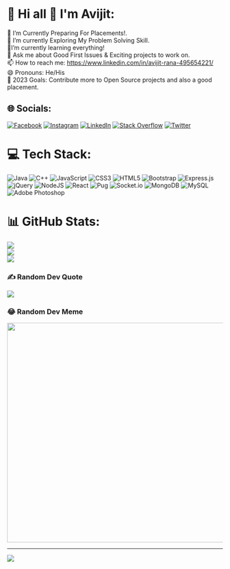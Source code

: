 # 💫 Hi all 👋 I'm Avijit:
🔭 I’m Currently Preparing For Placements!.<br>🌱 I’m currently Exploring My Problem Solving Skill.<br>🤣I’m currently learning everything!<br>💬 Ask me about Good First Issues & Exciting projects to work on.<br>📫 How to reach me: https://www.linkedin.com/in/avijit-rana-495654221/<br>😄 Pronouns: He/His<br> 🥅 2023 Goals: Contribute more to Open Source projects and also a good placement.


## 🌐 Socials:
[![Facebook](https://img.shields.io/badge/Facebook-%231877F2.svg?logo=Facebook&logoColor=white)](https://facebook.com/https://www.facebook.com/avijit.rana.3517563/) [![Instagram](https://img.shields.io/badge/Instagram-%23E4405F.svg?logo=Instagram&logoColor=white)](https://instagram.com/https://www.instagram.com/avijit_rana80/) [![LinkedIn](https://img.shields.io/badge/LinkedIn-%230077B5.svg?logo=linkedin&logoColor=white)](https://linkedin.com/in/https://www.linkedin.com/in/avijit-rana-495654221/) [![Stack Overflow](https://img.shields.io/badge/-Stackoverflow-FE7A16?logo=stack-overflow&logoColor=white)](https://stackoverflow.com/users/https://stackoverflow.com/users/19806183/avijit-rana) [![Twitter](https://img.shields.io/badge/Twitter-%231DA1F2.svg?logo=Twitter&logoColor=white)](https://twitter.com/https://twitter.com/AVIJITR97330022?t=BeczkmX40L3V8tsjQhWCAQ&s=08) 

# 💻 Tech Stack:
![Java](https://img.shields.io/badge/java-%23ED8B00.svg?style=plastic&logo=java&logoColor=white) ![C++](https://img.shields.io/badge/c++-%2300599C.svg?style=plastic&logo=c%2B%2B&logoColor=white) ![JavaScript](https://img.shields.io/badge/javascript-%23323330.svg?style=plastic&logo=javascript&logoColor=%23F7DF1E) ![CSS3](https://img.shields.io/badge/css3-%231572B6.svg?style=plastic&logo=css3&logoColor=white) ![HTML5](https://img.shields.io/badge/html5-%23E34F26.svg?style=plastic&logo=html5&logoColor=white) ![Bootstrap](https://img.shields.io/badge/bootstrap-%23563D7C.svg?style=plastic&logo=bootstrap&logoColor=white) ![Express.js](https://img.shields.io/badge/express.js-%23404d59.svg?style=plastic&logo=express&logoColor=%2361DAFB) ![jQuery](https://img.shields.io/badge/jquery-%230769AD.svg?style=plastic&logo=jquery&logoColor=white) ![NodeJS](https://img.shields.io/badge/node.js-6DA55F?style=plastic&logo=node.js&logoColor=white) ![React](https://img.shields.io/badge/react-%2320232a.svg?style=plastic&logo=react&logoColor=%2361DAFB) ![Pug](https://img.shields.io/badge/Pug-FFF?style=plastic&logo=pug&logoColor=A86454) ![Socket.io](https://img.shields.io/badge/Socket.io-black?style=plastic&logo=socket.io&badgeColor=010101) ![MongoDB](https://img.shields.io/badge/MongoDB-%234ea94b.svg?style=plastic&logo=mongodb&logoColor=white) ![MySQL](https://img.shields.io/badge/mysql-%2300f.svg?style=plastic&logo=mysql&logoColor=white) ![Adobe Photoshop](https://img.shields.io/badge/adobephotoshop-%2331A8FF.svg?style=plastic&logo=adobephotoshop&logoColor=white)
# 📊 GitHub Stats:
![](https://github-readme-stats.vercel.app/api?username=AvijitRana424&theme=radical&hide_border=false&include_all_commits=false&count_private=false)<br/>
![](https://github-readme-streak-stats.herokuapp.com/?user=AvijitRana424&theme=radical&hide_border=false)<br/>
![](https://github-readme-stats.vercel.app/api/top-langs/?username=AvijitRana424&theme=radical&hide_border=false&include_all_commits=false&count_private=false&layout=compact)

### ✍️ Random Dev Quote
![](https://quotes-github-readme.vercel.app/api?type=horizontal&theme=radical)

### 😂 Random Dev Meme
<img src="https://random-memer.herokuapp.com/" width="512px"/>

---
[![](https://visitcount.itsvg.in/api?id=AvijitRana424&icon=0&color=0)](https://visitcount.itsvg.in)
